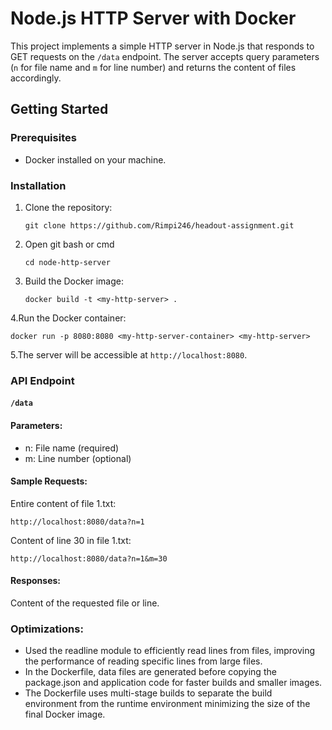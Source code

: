 # Node.js HTTP Server with Docker

This project implements a simple HTTP server in Node.js that responds to GET requests on the `/data` endpoint. The server accepts query parameters (`n` for file name and `m` for line number) and returns the content of files accordingly.

## Getting Started

### Prerequisites

- Docker installed on your machine.

### Installation

1. Clone the repository:

   ```
   git clone https://github.com/Rimpi246/headout-assignment.git
   ```

2. Open git bash or cmd
   ```
   cd node-http-server
   ```
3. Build the Docker image:

   ```
   docker build -t <my-http-server> .
   ```

4.Run the Docker container:

```
docker run -p 8080:8080 <my-http-server-container> <my-http-server>
```

5.The server will be accessible at `http://localhost:8080`.

### API Endpoint

#### `/data`

#### Parameters:

- n: File name (required)
- m: Line number (optional)

#### Sample Requests:

Entire content of file 1.txt:

```
http://localhost:8080/data?n=1
```

Content of line 30 in file 1.txt:

```
http://localhost:8080/data?n=1&m=30
```

#### Responses:

Content of the requested file or line.

### Optimizations:

- Used the readline module to efficiently read lines from files, improving the performance of reading specific lines from large files.
- In the Dockerfile, data files are generated before copying the package.json and application code for faster builds and smaller images.
- The Dockerfile uses multi-stage builds to separate the build environment from the runtime environment minimizing the size of the final Docker image.

